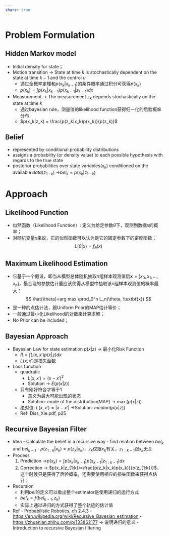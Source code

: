 ```yaml
---
share: true
---
```

# Problem Formulation

## Hidden Markov model
- Initial density for state；
- Motion transition → State at time $k$ is stochastically dependent on the state at time $k-1$ and the control $u$
	- 通过全概率定理和$p(x_k|x_{k-1})$的条件概率通过积分可获得$p(x_k)$
	- $p(x_k) = \int p(x_k|x_{k-1})p(x_{k-1}|z_{k-1})dx$
- Measurement → The measurement $z_k$ depends stochastically on the state at time $k$
	- 通过bayesian rule，测量值的likelihood function获得归一化的后验概率分布
	- $p(x_k|z_k) = \frac{p(z_k|x_k)p(x_k)}{p(z_k)}$
## Belief
- represented by conditional probability distributions
- assigns a probability (or density value) to each possible hypothesis with regards to the true state
- posterior probabilities over state variables($x_k$) conditioned on the available $data(z_{1:k})$ →$bel_k = p(x_k|z_{1:k})$

# Approach

## Likelihood Function
- 似然函数（Likelihood Function）: 定义为给定参数$\theta$下，观测到数据$x$的概率；
- 对随机变量$x$来说，它的似然函数可以认为是它的固定参数下的密度函数；
$$
L(\theta | x) = f_{\theta}(x)
$$

## Maximum Likelihood Estimation

- 它基于一个假设，即当从模型总体随机抽取$n$组样本观测值后$\textbf{x}=[x_0, x_1, ..., x_n]$，最合理的参数估计量应该使得从模型中抽取该$n$组样本观测值的概率最大：
$$
\hat{\theta}=arg max \prod_0^n L_n(\theta, \textbf{x})
$$
- 是一种的点估计法，跟Uniform Prior的MAP估计等价；
- 一般通过最小化Likelihood的对数来计算求解；
- No Prior can be included；

## Bayesian Approach
- Bayesian Law for state estimation $p(x|z)$ → 最小化Risk Function
	- $R = \int L(x, x')p(x|z)dx$
	- $L(x, x')$是损失函数
- Loss function
	- quadratic
		- $L(x, x') = (x - x')^2$
		- Solution → $E(p(x|z))$
	- 只有刚好符合才等于1
		- 意义为最大可能出现的状态
		- Solution: mode of the distribution(MAP) → $\max(p(x|z))$
	- 绝对值: $L(x, x') = |x - x'|$ →Solution: $median(p(x|z))$
	- Ref: Diss_Xie.pdf, p25

## Recursive Bayesian Filter
- Idea
		- Calculate the belief in a recursive way
		- find relation between $bel_k$ and $bel_{k-1}$
		- $p(z_{1:k}|x_k) = p(z_k|x_k)$，$z_k$仅跟$x_k$有关，$z_{1:k-1}$跟$x_k$无关
- Process
	1. Prediction →$p(x_k) = \int p(x_k|x_{k-1})p(x_{k-1}|z_{1:k-1})dx$
	2. Correction → $p(x_k|z_{1:k})=\frac{p(z_k|x_k)p(x_k)}{p(z_{1:k})}$，这个时候只是获得了后验概率，还需要使用相应的损失函数来获得点估计；
- Recursion
	- 利用$bel$的定义可以看出整个estimator是使用递归的运行方式
	- $bel_k = f(bel_{k-1}, z_k)$
	- 实际上通过递归的方式获得了整个轨迹的估计值
- Ref
		- Probabilistic Robotics, ch 2.4.3
		- https://en.wikipedia.org/wiki/Recursive_Bayesian_estimation
		- https://zhuanlan.zhihu.com/p/133862177 → 说明递归的意义
		- Introduction to recursive Bayesian filtering
		